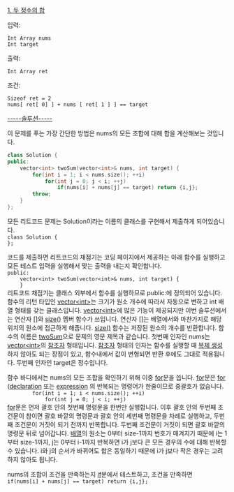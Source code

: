 <a href="https://leetcode.com/problems/two-sum/description/" title="leetcode.com/problems/two-sum/description/">1. 두 정수의 합</a>

입력:
```Cool
Int Array nums
Int target
```
출력: 
```Cool
Int Array ret
```
조건: 
```Cool
Sizeof ret = 2
nums[ ret[ 0] ] + nums [ ret[ 1 ] ] == target
```
<a href="https://leetcode.com/problems/two-sum/editorial/" title="leetcode.com/problems/two-sum/editorial/">-----솔루션-----</a>

이 문제를 푸는 가장 간단한 방법은 nums의 모든 조합에 대해 합을 계산해보는 것입니다.

```c++
class Solution {
public:
    vector<int> twoSum(vector<int>& nums, int target) {
        for(int i = 1; i < nums.size(); ++i)
            for(int j = 0; j < i; ++j)
                if(nums[i] + nums[j] == target) return {i,j};
        throw;
    }
};
```
모든 리트코드 문제는 Solution이라는 이름의 클래스를 구현해서 제출하게 되어있습니다.<br>
`class Solution {`<br>
`};`

코드를 제출하면 리트코드의 채점기는 코딩 페이지에서 제공하는 아래 함수를 실행하고 모든 테스트 입력을 실행해서 맞는 출력을 내는지 확인합니다.<br>
`public:`<br>
`    vector<int> twoSum(vector<int>& nums, int target) {`<br>
`    }`<br>
리트코드 채점기는 클래스 외부에서 함수를 실행하므로 public:에 정의되어 있습니다. 함수의 리턴 타입인 <a href="https://en.cppreference.com/w/cpp/container/vector" title="cppreference.com/w/cpp/container/vector">vector\<int></a>는 크기가 원소 개수에 따라서 자동으로 변하고 int 배열 형태를 갖는 클래스입니다. <a href="https://en.cppreference.com/w/cpp/container/vector" title="cppreference.com/w/cpp/container/vector">vector\<int></a>에 많은 기능이 제공되지만 이번 솔루션에서는 연산자 <a href="https://en.cppreference.com/w/cpp/container/vector/operator_at" title="cppreference.com/w/cpp/container/vector/operator_at">[]</a>와 <a href="https://en.cppreference.com/w/cpp/container/vector/size" title="cppreference.com/w/cpp/container/vector/size">size()</a> 멤버 함수가 쓰입니다. 연산자 <a href="https://en.cppreference.com/w/cpp/container/vector/operator_at" title="cppreference.com/w/cpp/container/vector/operator_at">[]</a>는 배열에서와 마찬가지로 해당 위치의 원소에 접근하게 해줍니다. <a href="https://en.cppreference.com/w/cpp/container/vector/size" title="cppreference.com/w/cpp/container/vector/size">size()</a> 함수는 저장된 원소의 개수를 반환합니다. 함수의 이름은 <a href="https://leetcode.com/problems/two-sum/description/" title="leetcode.com/problems/two-sum/description/">twoSum</a>으로 문제의 영문 제목과 같습니다. 첫번째 인자인 nums는 <a href="https://en.cppreference.com/w/cpp/container/vector" title="cppreference.com/w/cpp/container/vector">vector\<int></a>의 <a href="https://en.cppreference.com/w/cpp/language/reference" title="cppreference.com/w/cpp/language/reference">참조자</a> 형태입니다. <a href="https://en.cppreference.com/w/cpp/language/reference" title="cppreference.com/w/cpp/language/reference">참조자</a> 형태의 인자는 함수를 실행할 때 <a href="https://en.cppreference.com/w/cpp/language/copy_constructor" title="cppreference.com/w/cpp/language/copy_constructor">복제 생성</a>하지 않아도 되는 장점이 있고, 함수내에서 값이 변형되면 반환 후에도 그대로 적용됩니다. 두번째 인자인 target은 정수입니다.

함수 바디에서는 nums의 모든 조합을 확인하기 위해 이중 <a href="https://en.cppreference.com/w/cpp/language/for" title="cppreference.com/w/cpp/language/for">for</a>문을 씁니다. <a href="https://en.cppreference.com/w/cpp/language/for" title="cppreference.com/w/cpp/language/for">for</a>문은 <a href="https://en.cppreference.com/w/cpp/language/for" title="cppreference.com/w/cpp/language/for">for</a> (<a href="https://en.cppreference.com/w/cpp/language/declarations" title="cppreference.com/w/cpp/language/declarations">declaration</a> 또는 <a href="https://en.cppreference.com/w/cpp/language/expressions" title="cppreference.com/w/cpp/language/expressions">expression</a> 의 반복되는 명령어가 한줄이므로 중괄호가 없습니다. <br>
`        for(int i = 1; i < nums.size(); ++i)`<br>
`            for(int j = 0; j < i; ++j)`<br>
<a href="https://en.cppreference.com/w/cpp/language/for" title="cppreference.com/w/cpp/language/for">for</a>문은 먼저 괄호 안의 첫번째 명령문을 한번만 실행합니다. 이후 괄호 안의 두번째 조건문이 참이면 괄호 바깥의 명령문과 괄호 안의 세번째 명령문을 차례로 실행하고, 두번째 조건문이 거짓이 되기 전까지 반복합니다. 두번째 조건문이 거짓이 되면 괄호 바깥의 명령문 뒤로 넘어갑니다. <a href="https://en.cppreference.com/w/cpp/language/array" title="cppreference.com/w/cpp/language/array">배열</a>의 원소는 0부터 size-1까지 번호가 매겨지기 때문에 i는 1부터 size-1까지, j는 0부터 i-1까지 반복하면 i가 j보다 큰 모든 경우의 수에 대해 반복할 수 있습니다. i와 j의 순서가 바뀌어도 합은 동일하기 때문에 i가 j보다 작은 경우는 고려하지 않아도 됩니다. 

nums의 조합이 조건을 만족하는지 <a href="https://en.cppreference.com/w/cpp/language/if" title="cppreference.com/w/cpp/language/if">if</a>문에서 테스트하고, 조건을 만족하면 
`                if(nums[i] + nums[j] == target) return {i,j};`
